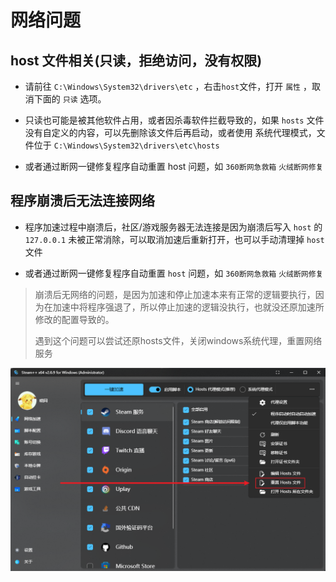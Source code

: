 # 网络问题

## host 文件相关(只读，拒绝访问，没有权限)

- 请前往 `C:\Windows\System32\drivers\etc` ，右击`host`文件，打开 `属性` ，取消下面的 `只读` 选项。

- 只读也可能是被其他软件占用，或者因杀毒软件拦截导致的，如果 `hosts` 文件没有自定义的内容，可以先删除该文件后再启动，或者使用 系统代理模式，文件位于 `C:\Windows\System32\drivers\etc\hosts`

- 或者通过断网一键修复程序自动重置 host 问题，如 `360断网急救箱` `火绒断网修复`

## 程序崩溃后无法连接网络

- 程序加速过程中崩溃后，社区/游戏服务器无法连接是因为崩溃后写入 `host` 的 `127.0.0.1` 未被正常消除，可以取消加速后重新打开，也可以手动清理掉 `host` 文件

- 或者通过断网一键修复程序自动重置 `host` 问题，如 `360断网急救箱` `火绒断网修复`

>崩溃后无网络的问题，是因为加速和停止加速本来有正常的逻辑要执行，因为在加速中将程序强退了，所以停止加速的逻辑没执行，也就没还原加速所修改的配置导致的。
>
>遇到这个问题可以尝试还原hosts文件，关闭windows系统代理，重置网络服务

![重置 host 文件](../Photo/Home/dark/reset-host.png)
